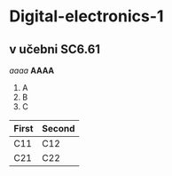 # Digital-electronics-1
## v učebni SC6.61

_aaaa_
__AAAA__

1. A
2. B
3. C

First | Second
------|-------
C11|C12
C21|C22
